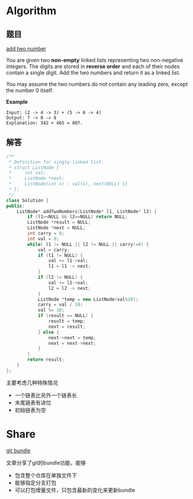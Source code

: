 # Algorithm

## 题目

[add two number](https://leetcode.com/problems/add-two-numbers/description/)

You are given two **non-empty** linked lists representing two non-negative integers. The digits are stored in **reverse order** and each of their nodes contain a single digit. Add the two numbers and return it as a linked list.

You may assume the two numbers do not contain any leading zero, except the number 0 itself.

**Example**

```
Input: (2 -> 4 -> 3) + (5 -> 6 -> 4)
Output: 7 -> 0 -> 8
Explanation: 342 + 465 = 807.
```

## 解答

```c++
/**
 * Definition for singly-linked list.
 * struct ListNode {
 *     int val;
 *     ListNode *next;
 *     ListNode(int x) : val(x), next(NULL) {}
 * };
 */
class Solution {
public:
    ListNode* addTwoNumbers(ListNode* l1, ListNode* l2) {
        if (l1==NULL && l2==NULL) return NULL;
        ListNode *result = NULL;
        ListNode *next = NULL;
        int carry = 0;
        int val = 0;
        while( l1 != NULL || l2 != NULL || carry!=0) {
            val = carry;
            if (l1 != NULL) {
                val += l1->val;
                l1 = l1 -> next;
            }
            if (l2 != NULL) {
                val += l2->val;
                l2 = l2 -> next;
            }
            ListNode *temp = new ListNode(val%10);
            carry = val / 10;
            val %= 10;
            if (result == NULL) {
                result = temp;
                next = result;
            } else {
                next->next = temp;
                next = next->next;
            }
        }
        return result;
    }
};
```

主要考虑几种特殊情况

- 一个链表比另外一个链表长
- 末尾链表有进位
- 初始链表为空





# Share

[git bundle](https://dev.to/gabeguz/git-bundle-2l5o)

文章分享了git的bundle功能，能够

- 包含整个仓库在单独文件下
- 能够指定分支打包
- 可以打包增量文件，只包含最新的变化来更新bundle